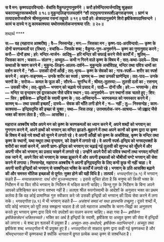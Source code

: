 **स वै मन: कृष्णपदारविन्दयो-** **र्वचांसि वैकुण्ठगुणानुवर्णने ।** **करौ हरेर्मन्दिरमार्जनादिषु** **श्रुङ्क्षत चकाराच्युतसत्कथोदये ॥ १८॥** **मुकुन्दलिङ्गालयदर्शने ²शौ** **तद्भृत्यगात्रस्पर्शेऽङ्गसङ्गमम् ।** **घ्राणं च तत्पादसरोजसौरभे** **श्रीमत्तुलस्या रसनां तदॢपते ॥ १९॥** **पादौ हरे: क्षेत्रपदानुसर्पणे** **शिरो हृषीकेशपदाभिवन्दने ।** **कामं च दास्ये न तु कामकाश्यया** **यथोत्तमश्लोकजनाश्रया रति: ॥ २०॥** 

शब्दार्थ **** 

**स:—** **वह (महाराज अश्बरीष)** **; वै—** **निस्सन्देह** **; मन:—** **जिसका मन** **; कृष्ण-पद-अरविन्दयो:—** **कृष्ण के दोनों चरणकमलों पर** **(स्थिर)** **; वचांसि—** **जिसके शब्द** **; वैकुण्ठ-गुण-अनुवर्णने—** **कृष्ण का गुणानुवाद करने** **; करौ—** **दोनों हाथ** **; हरे: मन्दिर-मार्जन-** **आदिषु—** **हरि मन्दिर की सफाई करने जैसे कार्यों में** **; श्रुतिम्—** **जिसका कान** **; चकार—** **संलग्न** **; अच्युत—** **कभी न गिरने वाले कृष्ण** **के विषय में** **; सत्-कथा-उदये—** **दिव्य कथाओं के श्रवण करने में** **; मुकुन्द-लिङ्ग-आलय-दर्शने—** **मुकुन्दके अर्चाविग्रह, मन्दिर तथा** **पवित्र धामों का दर्शन करने में** **; ²शौ—** **उसकी दोनों आँखें** **; तत्-भृत्य—** **कृष्ण के सेवकों का** **; गात्र-स्पर्शे—** **शरीर का स्पर्श करने में** **;** **अङ्ग-सङ्गमम्—** **उनके शरीर का स्पर्श** **; घ्राणम् च—** **तथा उनकी घ्राणेन्द्रिय** **; तत्-पाद—** **उनके चरणों के** **; सरोज—** **कमल के फूल की** **;** **सौरभे—** **सुगन्धि में** **; श्रीमत्-तुलस्या:—** **तुलसी दलों का** **; रसनाम्—** **उसकी जीभ** **; तत्-अॢपते—** **भगवान् को चढ़ाये गये प्रसाद में** **;** **पादौ—** **दोनों पाँव** **; हरे:—** **भगवान्के** **; क्षेत्र—** **मन्दिर या वृन्दावन एवं द्वारकाधाम जैसे पवित्र स्थान** **; पद-अनुसर्पणे—** **उन स्थानों तक** **चलते हुए** **; शिर:—** **सिर** **; हृषीकेश—** **इन्द्रियों के स्वामी कृष्ण के** **; पद-अभिवन्दने—** **चरणकमल को नमस्कार करने में** **; कामम् च—** **तथा उसकी इच्छाएँ** **; दास्ये—** **सेवक की भाँति लगी होने में** **; न—** **नहीं** **; तु—** **निस्सन्देह** **; काम-काश्यया—** **इन्द्रियतृप्ति की इच्छा से** **युक्त** **; यथा—** **जिस तरह** **; उत्तमश्लोक-जन-आश्रया—** **जो प्रह्लाद जैसे भक्त की शरण लेता है** **; रति:—** **आसक्ति।** **.** 

**महाराज अश्बरीष सदैव अपने मन को कृष्ण के चरणकमलों का ध्यान करने में, अपने शब्दों** **को भगवान् का गुणगान करने में, अपने हाथों को भगवान् का मन्दिर झाडऩे-बुहारने में तथा अपने** **कानों को कृष्ण द्वारा या कृष्ण के विषय में कहे गये शब्दों को सुनने में लगाते रहे। वे अपनी आँखों** **को कृष्ण के अर्चाविग्रह, कृष्ण के मन्दिर तथा कृष्ण के स्थानों, यथा मथुरा तथा वृन्दावन, को** **देखने में लगाते रहे। वे अपनी स्पर्श-इन्द्रिय को भगवद्भक्तों के शरीरों का स्पर्श करने में, अपनी** **घ्राण-इन्द्रिय को भगवान् पर चढ़ाई गई तुलसी की सुगन्ध को सूँघने में और अपनी जीभ को भगवान्** **का प्रसाद चखने में लगाते रहे। उन्होंने अपने पैरों को पवित्र स्थानों तथा भगवत् मन्दिरों तक जाने में,** **अपने सिर को भगवान् के समक्ष झुकाने में और अपनी इच्छाओं को चौबीसों घण्टे भगवान् की सेवा** **करने में लगाया। निस्सन्देह, महाराज अश्बरीष ने अपनी इनि्द्रयतृप्ति के लिए कभी कुछ भी नहीं** **चाहा। वे अपनी सारी इन्द्रियों को भगवान् से सश्बनि्धत भक्ति के कार्यों में लगाते रहे। भगवान् के** **प्रति आसक्ति बढ़ाने की और समस्त भौतिक इच्छाओं से पूर्णत: मुक्त होने की यही विधि है।** **तात्पर्य :** *भगवद्गीता* (७.१) में भगवान् कहते हैं— *मय्यासक्तमना: पार्थ योगं युञ्जन्मदाश्रय:* । इससे सूचित होता है कि मनुष्य को किसी भक्त के निर्देशन में या फिर सीधे भगवान् के निर्देशन में भकि्त करनी चाहिए। किन्तु गुरु के निर्देशन के बिना अपने आपको प्रशिकि्षत कर पाना सश्भव नहीं है। अतएव श्रील रूपगोस्वामी के आदेशों के अनुसार भक्त का प्रथम कर्तव्य है कि वह कोई प्रामाणिक गुरु स्वीकार करे जो उसकी इन्द्रियों को भगवान् की दिव्य सेवा करने में लगा सके। *भगवद्गीता* (७.१) में भी भगवान् कहते हैं— *असंशयं समग्रं मां यथा ज्ञास्यसि तच्छृणु।* दूसरे शब्दों में, यदि कोई भगवान् को पूरी तरह समझना चाहता है तो उसे महाराज अश्बरीष के चरण-चिह्नों का अनुसरण करते हुए भगवान् कृष्ण द्वारा दिये गये उपदेशों का पालन करना चाहिए। कहा गया है— *हृषीकेण हृषीकेशसेवनं भक्तिरुच्यते।* भक्ति का अर्थ है इन्द्रियों के स्वामी, हृषीकेश या अच्युत कृष्ण की सेवा में इन्द्रियों को लगाना। ये शब्द इन श्लाकों में प्रयुक्त हैं। *अच्युत-सत्-कथोदये, हृषीकेश-पदाभिवन्दने।* अच्युत तथा हृषीकेश शब्द *भगवद्गीता* में भी प्रयुक्त हुए हैं। *भगवद्गीता* तो साक्षात् कृष्ण द्वारा कही गई कृष्णकथा है और *श्रीमद्भागवत* भी कृष्णकथा है क्योंकि *भागवत* में वॢणत प्रत्येक कथा कृष्ण से सश्बन्धित है।  